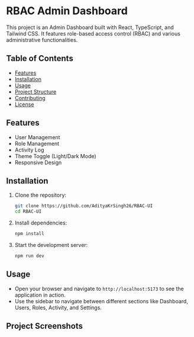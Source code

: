 # RBAC Admin Dashboard

This project is an Admin Dashboard built with React, TypeScript, and Tailwind CSS. It features role-based access control (RBAC) and various administrative functionalities.

## Table of Contents

- [Features](#features)
- [Installation](#installation)
- [Usage](#usage)
- [Project Structure](#project-structure)
- [Contributing](#contributing)
- [License](#license)

## Features

- User Management
- Role Management
- Activity Log
- Theme Toggle (Light/Dark Mode)
- Responsive Design

## Installation

1. Clone the repository:
    ```sh
    git clone https://github.com/AdityaKrSingh26/RBAC-UI
    cd RBAC-UI
    ```

2. Install dependencies:
    ```sh
    npm install
    ```

3. Start the development server:
    ```sh
    npm run dev
    ```

## Usage

- Open your browser and navigate to `http://localhost:5173` to see the application in action.
- Use the sidebar to navigate between different sections like Dashboard, Users, Roles, Activity, and Settings.


## Project Screenshots
